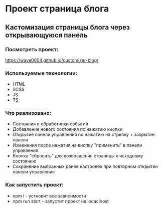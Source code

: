 # Проект страница блога
## Кастомизация страницы блога через открывающуюся панель

### Посмотреть проект:
https://wave0004.github.io/customizer-blog/

### Используемые технологии: 
 - HTML
 - SCSS
 - JS
 - TS


### Что реализовано: 
 - Состояния и обработчики событий
 - Добавление нового состояния по нажатию кнопки
 - Открытие панели управления по нажатию на стрелку + закрытие панели
 - Изменения после нажатия на кнопку "применить" в панели управления
 - Кнопка "сбросить" для возвращения страницы к исходному состоянию
 - Сохранение выбранных ранее настроеек при повторном открытии панели управления


### Как запустить проект: 

 - npm i - устновит все зависимости
 - npm run start - запустит проект на locaclhost

